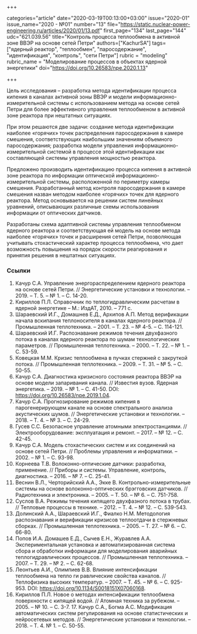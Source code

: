 +++

categories="article"
date="2020-03-19T00:13:00+03:00"
issue="2020-01"
issue_name="2020 - №01"
number="13"
file="https://static.nuclear-power-engineering.ru/articles/2020/01/13.pdf"
first_page="134"
last_page="144"
udc="621.039.56"
title="Контроль процесса теплообмена в активной зоне ВВЭР на основе сетей Петри"
authors=["KachurSA"]
tags=["ядерный реактор", "теплообмен", "паросодержание", "идентификация", "контроль", "сети Петри"]
rubric = "modeling"
rubric_name = "Моделирование процессов в объектах ядерной энергетики"
doi="https://doi.org/10.26583/npe.2020.1.13"

+++

Цель исследования – разработка метода идентификации процесса кипения в каналах активной зоны ВВЭР и модели информационно-измерительной системы с использованием метода на основе сетей Петри для более эффективного управления теплообменом в активной зоне реактора при нештатных ситуациях. 

При этом решаются две задачи: создание метода идентификации наиболее «горячих» точек распределения паросодержания в камере смешения, соответствующих наибольшим значениям объемного паросодержания; разработка модели управления информационно-измерительной системой в процессе этой идентификации как составляющей системы управления мощностью реактора. 

Предложено производить идентификацию процесса кипения в активной зоне реактора по информации оптической информационно-измерительной системы, расположенной по периметру камеры смешения. Разработанный метод контроля паросодержания в камере смешения назван методом наиболее «горячих» точек для ядерного реактора. Метод основывается на решении систем линейных уравнений, описывающих различные схемы использования информации от оптических датчиков. 

Разработаны схема адаптивной системы управления теплообменом ядерного реактора и соответствующая ей модель на основе метода наиболее «горячих» точек и расширения сетей Петри, позволяющая учитывать стохастический характер процесса теплообмена, что дает возможность повышения на порядок скорости реагирования и принятия решения в нештатных ситуациях.

### Ссылки

1. Качур С.А. Управление энергораспределением ядерного реактора на основе сетей Петри. // Энергетические установки и технологии. – 2019. – Т. 5. – № 1. – С. 14-20. 
2. Кириллов П.Л. Справочник по теплогидравлическим расчетам в ядерной энергетике – М.: ИздАТ, 2010. – 771 с. 
3. Шараевский И.Г., Домашнев Е.Д., Архипов А.П. Метод верификации начала вскипания теплоносителя в каналах ядерного реактора. // Промышленная теплотехника. – 2001. – Т. 23. – № 4-5. – С. 114-121. 
4. Шараевский И.Г. Распознавание режимов течения двухфазного потока в каналах ядерного реактора по шумам технологических параметров. // Промышленная теплотехника. – 2000. – Т. 22. – № 1. – С. 53-59. 
5. Ковецкая М.М. Кризис теплообмена в пучках стержней с закруткой потока. // Промышленная теплотехника. – 2009. – Т. 31. – № 5. – С. 50-55. 
6. Качур С.А. Диагностика кризисного состояния реактора ВВЭР на основе модели запаривания канала. // Известия вузов. Ядерная энергетика. – 2019. – № 1. – С. 41-50. DOI: https://doi.org/10.26583/npe.2019.1.04. 
7. Качур С.А. Прогнозирование режимов кипения в парогенерирующем канале на основе спектрального анализа акустических шумов. // Энергетические установки и технологии. – 2018. – Т. 4. – № 3. – С. 24-29. 
8. Гусев С.С. Безопасное управление атомными электростанциями. // Электрооборудование: эксплуатация и ремонт. – 2017. – № 12. – С. 42-45. 
9. Качур С.А. Модель стохастических систем и их соединений на основе сетей Петри. // Проблемы управления и информатики. – 2002. – № 1. – С. 93-98. 
10. Корнеева Т.В. Волоконно-оптические датчики: разработка, применение. // Приборы и системы. Управление, контроль, диагностика. – 2016. – № 7. – С. 25-41. 
11. Веснин В.Л., Черторийский А.А., Экке В. Контрольно-измерительные системы на основе волоконно-оптических брэгговских датчиков. // Радиотехника и электроника. – 2005. – Т. 50. – № 6. – С. 751-758. 
12. Суслов В.А. Режимы течения кипящего двухфазного потока в трубах. // Тепловые процессы в технике. – 2012. – Т. 4. – № 12. – С. 539-543. 
13. Долинский А.А., Шараевский И.Г., Фиалко Н.М. Методология распознавания и верификации кризисов теплоотдачи в стержневых сборках. // Промышленная теплотехника. – 2005. – Т. 27. – № 6. – С. 66-80. 
14. Попов И.А. Домашев Е.Д., Сычев Е.Н., Журавлев А.А. Экспериментальная установка и автоматизированная система сбора и обработки информации для моделирования аварийных теплогидравлических процессов. // Промышленная теплотехника. – 2007. – Т. 29. – № 2. – С. 62-68. 
15. Леонтьев А.И., Олимпиев В.В. Влияние интенсификации теплообмена на тепло ги равлические свойства каналов. // Теплофизика высоких температур. – 2007. – Т. 45. – № 6. – С. 925-953. DOI: https://doi.org/10.1134/S0018151X07060168. 
16. Кириллов П.Л. Новое о методах интенсификации теплообмена поверхности с кипящей водой. // Атомная техника за рубежом. – 2005. – № 10. – С. 3-7. 17. Качур С.А., Богма А.С. Модификация автоматических систем регулирования на основе статистических и нейросетевых методов. // Энергетические установки и технологии. – 2018. – Т. 4. № 1. – С. 50-55. 